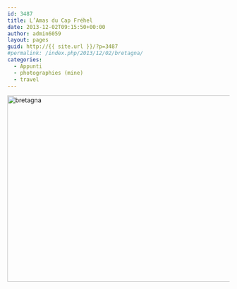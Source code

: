 ```yaml
---
id: 3487
title: L’Amas du Cap Fréhel
date: 2013-12-02T09:15:50+00:00
author: admin6059
layout: pages
guid: http://{{ site.url }}/?p=3487
#permalink: /index.php/2013/12/02/bretagna/
categories:
  - Appunti
  - photographies (mine)
  - travel
---
```

<img class="aligncenter wp-image-3488" src="http://{{ site.url }}/wp-content/uploads/2016/09/bretagna.jpg" alt="bretagna" width="650" height="423" srcset="http://{{ site.url }}/wp-content/uploads/2016/09/bretagna.jpg 1144w, http://{{ site.url }}/wp-content/uploads/2016/09/bretagna-300x195.jpg 300w, http://{{ site.url }}/wp-content/uploads/2016/09/bretagna-768x499.jpg 768w, http://{{ site.url }}/wp-content/uploads/2016/09/bretagna-1024x666.jpg 1024w" sizes="(max-width: 650px) 100vw, 650px" />